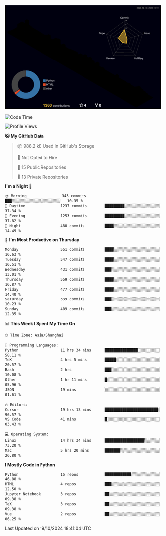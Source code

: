 <!--![](https://raw.githubusercontent.com/BorisYang326/BorisYang326/output/github-contribution-grid-snake-dark.svg) -->
![](./profile-3d-contrib/profile-night-rainbow.svg)
<!--START_SECTION:waka-->
![Code Time](http://img.shields.io/badge/Code%20Time-559%20hrs%2054%20mins-blue)

![Profile Views](http://img.shields.io/badge/Profile%20Views-1-blue)

**🐱 My GitHub Data** 

> 📦 988.2 kB Used in GitHub's Storage 
 > 
> 🚫 Not Opted to Hire
 > 
> 📜 15 Public Repositories 
 > 
> 🔑 13 Private Repositories 
 > 
**I'm a Night 🦉** 

```text
🌞 Morning                343 commits         ███░░░░░░░░░░░░░░░░░░░░░░   10.35 % 
🌆 Daytime                1237 commits        █████████░░░░░░░░░░░░░░░░   37.34 % 
🌃 Evening                1253 commits        █████████░░░░░░░░░░░░░░░░   37.82 % 
🌙 Night                  480 commits         ████░░░░░░░░░░░░░░░░░░░░░   14.49 % 
```
📅 **I'm Most Productive on Thursday** 

```text
Monday                   551 commits         ████░░░░░░░░░░░░░░░░░░░░░   16.63 % 
Tuesday                  547 commits         ████░░░░░░░░░░░░░░░░░░░░░   16.51 % 
Wednesday                431 commits         ███░░░░░░░░░░░░░░░░░░░░░░   13.01 % 
Thursday                 559 commits         ████░░░░░░░░░░░░░░░░░░░░░   16.87 % 
Friday                   477 commits         ████░░░░░░░░░░░░░░░░░░░░░   14.40 % 
Saturday                 339 commits         ███░░░░░░░░░░░░░░░░░░░░░░   10.23 % 
Sunday                   409 commits         ███░░░░░░░░░░░░░░░░░░░░░░   12.35 % 
```


📊 **This Week I Spent My Time On** 

```text
🕑︎ Time Zone: Asia/Shanghai

💬 Programming Languages: 
Python                   11 hrs 34 mins      ███████████████░░░░░░░░░░   58.11 % 
TeX                      4 hrs 5 mins        █████░░░░░░░░░░░░░░░░░░░░   20.57 % 
Bash                     2 hrs               ███░░░░░░░░░░░░░░░░░░░░░░   10.08 % 
Other                    1 hr 11 mins        █░░░░░░░░░░░░░░░░░░░░░░░░   05.96 % 
JSON                     19 mins             ░░░░░░░░░░░░░░░░░░░░░░░░░   01.61 % 

🔥 Editors: 
Cursor                   19 hrs 13 mins      ████████████████████████░   96.57 % 
VS Code                  41 mins             █░░░░░░░░░░░░░░░░░░░░░░░░   03.43 % 

💻 Operating System: 
Linux                    14 hrs 34 mins      ██████████████████░░░░░░░   73.20 % 
Mac                      5 hrs 20 mins       ███████░░░░░░░░░░░░░░░░░░   26.80 % 
```

**I Mostly Code in Python** 

```text
Python                   15 repos            ████████████░░░░░░░░░░░░░   46.88 % 
HTML                     4 repos             ███░░░░░░░░░░░░░░░░░░░░░░   12.50 % 
Jupyter Notebook         3 repos             ██░░░░░░░░░░░░░░░░░░░░░░░   09.38 % 
TeX                      3 repos             ██░░░░░░░░░░░░░░░░░░░░░░░   09.38 % 
Vue                      2 repos             ██░░░░░░░░░░░░░░░░░░░░░░░   06.25 % 
```




 Last Updated on 19/10/2024 18:41:04 UTC
<!--END_SECTION:waka-->
